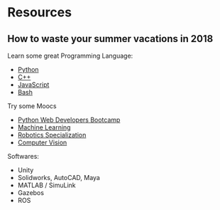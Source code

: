 # Resources

**How to waste your summer vacations in 2018**
---
Learn some great Programming Language:

- [Python](https://drive.google.com/drive/folders/0ByWO0aO1eI_MaExzRWZ2S0dndjQ)
- [C++](https://drive.google.com/drive/folders/0B5eJ2fw2iba1Z3VvcWtrMGpNVmM)
- [JavaScript](https://drive.google.com/drive/folders/0ByWO0aO1eI_MNGJYclFYV0ZJQUE)
- [Bash](https://www.youtube.com/playlist?list=PL7B7FA4E693D8E790)

Try some Moocs

- [Python Web Developers Bootcamp](https://drive.google.com/file/d/1Re9f9m1cVTXSyRfHn6GsMRCEraNml3SX/view) 
- [Machine Learning](https://www.coursera.org/learn/machine-learning)
- [Robotics Specialization](https://www.coursera.org/specializations/robotics) 
- [Computer Vision](https://in.udacity.com/course/introduction-to-computer-vision--ud810)

Softwares:

- Unity
- Solidworks, AutoCAD, Maya
- MATLAB / SimuLink
- Gazebos
- ROS
